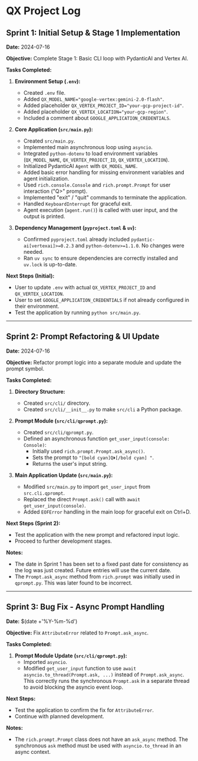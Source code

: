# QX Project Log

## Sprint 1: Initial Setup & Stage 1 Implementation

**Date:** 2024-07-16

**Objective:** Complete Stage 1: Basic CLI loop with PydanticAI and Vertex AI.

**Tasks Completed:**

1.  **Environment Setup (`.env`):**
    *   Created `.env` file.
    *   Added `QX_MODEL_NAME="google-vertex:gemini-2.0-flash"`.
    *   Added placeholder `QX_VERTEX_PROJECT_ID="your-gcp-project-id"`.
    *   Added placeholder `QX_VERTEX_LOCATION="your-gcp-region"`.
    *   Included a comment about `GOOGLE_APPLICATION_CREDENTIALS`.

2.  **Core Application (`src/main.py`):**
    *   Created `src/main.py`.
    *   Implemented main asynchronous loop using `asyncio`.
    *   Integrated `python-dotenv` to load environment variables (`QX_MODEL_NAME`, `QX_VERTEX_PROJECT_ID`, `QX_VERTEX_LOCATION`).
    *   Initialized PydanticAI `Agent` with `QX_MODEL_NAME`.
    *   Added basic error handling for missing environment variables and agent initialization.
    *   Used `rich.console.Console` and `rich.prompt.Prompt` for user interaction ("Q>" prompt).
    *   Implemented "exit" / "quit" commands to terminate the application.
    *   Handled `KeyboardInterrupt` for graceful exit.
    *   Agent execution (`agent.run()`) is called with user input, and the output is printed.

3.  **Dependency Management (`pyproject.toml` & `uv`):**
    *   Confirmed `pyproject.toml` already included `pydantic-ai[vertexai]>=0.2.3` and `python-dotenv>=1.1.0`. No changes were needed.
    *   Ran `uv sync` to ensure dependencies are correctly installed and `uv.lock` is up-to-date.

**Next Steps (Initial):**

*   User to update `.env` with actual `QX_VERTEX_PROJECT_ID` and `QX_VERTEX_LOCATION`.
*   User to set `GOOGLE_APPLICATION_CREDENTIALS` if not already configured in their environment.
*   Test the application by running `python src/main.py`.

---

## Sprint 2: Prompt Refactoring & UI Update

**Date:** 2024-07-16

**Objective:** Refactor prompt logic into a separate module and update the prompt symbol.

**Tasks Completed:**

1.  **Directory Structure:**
    *   Created `src/cli/` directory.
    *   Created `src/cli/__init__.py` to make `src/cli` a Python package.

2.  **Prompt Module (`src/cli/qprompt.py`):**
    *   Created `src/cli/qprompt.py`.
    *   Defined an asynchronous function `get_user_input(console: Console)`:
        *   Initially used `rich.prompt.Prompt.ask_async()`.
        *   Sets the prompt to `"[bold cyan]Q⏵[/bold cyan] "`.
        *   Returns the user's input string.

3.  **Main Application Update (`src/main.py`):**
    *   Modified `src/main.py` to import `get_user_input` from `src.cli.qprompt`.
    *   Replaced the direct `Prompt.ask()` call with `await get_user_input(console)`.
    *   Added `EOFError` handling in the main loop for graceful exit on Ctrl+D.

**Next Steps (Sprint 2):**

*   Test the application with the new prompt and refactored input logic.
*   Proceed to further development stages.

**Notes:**
*   The date in Sprint 1 has been set to a fixed past date for consistency as the log was just created. Future entries will use the current date.
*   The `Prompt.ask_async` method from `rich.prompt` was initially used in `qprompt.py`. This was later found to be incorrect.

---

## Sprint 3: Bug Fix - Async Prompt Handling

**Date:** $(date +'%Y-%m-%d')

**Objective:** Fix `AttributeError` related to `Prompt.ask_async`.

**Tasks Completed:**

1.  **Prompt Module Update (`src/cli/qprompt.py`):**
    *   Imported `asyncio`.
    *   Modified `get_user_input` function to use `await asyncio.to_thread(Prompt.ask, ...)` instead of `Prompt.ask_async`. This correctly runs the synchronous `Prompt.ask` in a separate thread to avoid blocking the asyncio event loop.

**Next Steps:**

*   Test the application to confirm the fix for `AttributeError`.
*   Continue with planned development.

**Notes:**
*   The `rich.prompt.Prompt` class does not have an `ask_async` method. The synchronous `ask` method must be used with `asyncio.to_thread` in an async context.